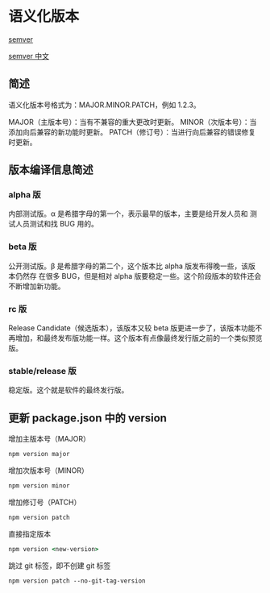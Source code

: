 # 语义化版本

[semver](https://github.com/semver/semver)

[semver 中文](https://semver.org/lang/zh-CN/)

## 简述

语义化版本号格式为：MAJOR.MINOR.PATCH，例如 1.2.3。

MAJOR（主版本号）：当有不兼容的重大更改时更新。
MINOR（次版本号）：当添加向后兼容的新功能时更新。
PATCH（修订号）：当进行向后兼容的错误修复时更新。

## 版本编译信息简述

### alpha 版

内部测试版。α 是希腊字母的第一个，表示最早的版本，主要是给开发人员和 测试人员测试和找 BUG 用的。

### beta 版

公开测试版。β 是希腊字母的第二个，这个版本比 alpha 版发布得晚一些，该版本仍然存 在很多 BUG，但是相对 alpha 版要稳定一些。这个阶段版本的软件还会不断增加新功能。

### rc 版

Release Candidate（候选版本），该版本又较 beta 版更进一步了，该版本功能不再增加，和最终发布版功能一样。这个版本有点像最终发行版之前的一个类似预览版。

### stable/release 版

稳定版。这个就是软件的最终发行版。

## 更新 package.json 中的 version

增加主版本号（MAJOR）

```cmd
npm version major
```

增加次版本号（MINOR）

```cmd
npm version minor
```

增加修订号（PATCH）

```cmd
npm version patch
```

直接指定版本

```cmd
npm version <new-version>
```

跳过 git 标签，即不创建 git 标签

```md
npm version patch --no-git-tag-version
```
